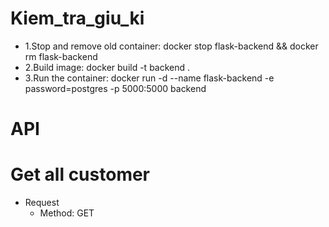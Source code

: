 # Kiem_tra_giu_ki

* 1.Stop and remove old container: docker stop flask-backend && docker rm flask-backend
* 2.Build image: docker build -t backend .
* 3.Run the container: docker run -d --name flask-backend -e password=postgres -p 5000:5000 backend
# API

# Get all customer
* Request
   - Method: GET
